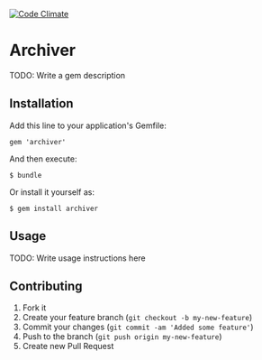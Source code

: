 [![Code Climate](https://codeclimate.com/badge.png)](https://codeclimate.com/github/Pouleijn/archiver)

# Archiver

TODO: Write a gem description

## Installation

Add this line to your application's Gemfile:

    gem 'archiver'

And then execute:

    $ bundle

Or install it yourself as:

    $ gem install archiver

## Usage

TODO: Write usage instructions here

## Contributing

1. Fork it
2. Create your feature branch (`git checkout -b my-new-feature`)
3. Commit your changes (`git commit -am 'Added some feature'`)
4. Push to the branch (`git push origin my-new-feature`)
5. Create new Pull Request
